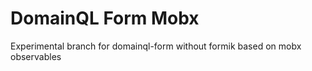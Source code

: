 DomainQL Form Mobx
==================

Experimental branch for domainql-form without formik based on mobx observables
